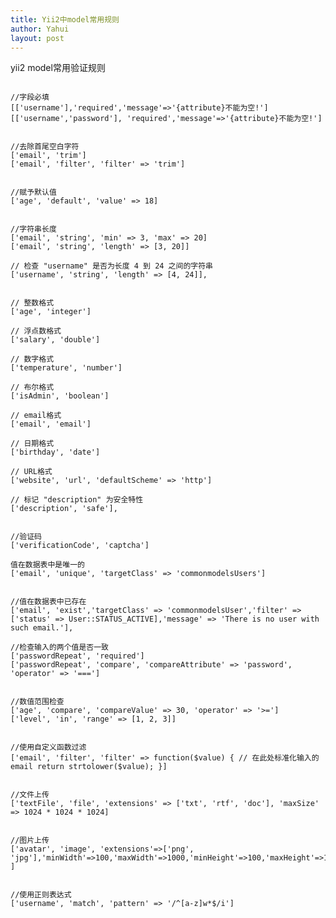 ```yaml
---
title: Yii2中model常用规则
author: Yahui
layout: post
---
```


yii2 model常用验证规则
<pre><code>
//字段必填
[['username'],'required','message'=>'{attribute}不能为空!']
[['username','password'], 'required','message'=>'{attribute}不能为空!']


//去除首尾空白字符
['email', 'trim'] 
['email', 'filter', 'filter' => 'trim']


//赋予默认值
['age', 'default', 'value' => 18]


//字符串长度
['email', 'string', 'min' => 3, 'max' => 20] 
['email', 'string', 'length' => [3, 20]]

// 检查 "username" 是否为长度 4 到 24 之间的字符串
['username', 'string', 'length' => [4, 24]],


// 整数格式
['age', 'integer'] 

// 浮点数格式 
['salary', 'double'] 

// 数字格式 
['temperature', 'number'] 

// 布尔格式 
['isAdmin', 'boolean'] 

// email格式 
['email', 'email'] 

// 日期格式 
['birthday', 'date'] 

// URL格式 
['website', 'url', 'defaultScheme' => 'http']

// 标记 "description" 为安全特性
['description', 'safe'],


//验证码
['verificationCode', 'captcha']

值在数据表中是唯一的
['email', 'unique', 'targetClass' => 'commonmodelsUsers']


//值在数据表中已存在
['email', 'exist','targetClass' => 'commonmodelsUser','filter' => ['status' => User::STATUS_ACTIVE],'message' => 'There is no user with such email.'],

//检查输入的两个值是否一致
['passwordRepeat', 'required']
['passwordRepeat', 'compare', 'compareAttribute' => 'password', 'operator' => '===']


//数值范围检查
['age', 'compare', 'compareValue' => 30, 'operator' => '>=']
['level', 'in', 'range' => [1, 2, 3]]


//使用自定义函数过滤
['email', 'filter', 'filter' => function($value) { // 在此处标准化输入的email return strtolower($value); }]


//文件上传
['textFile', 'file', 'extensions' => ['txt', 'rtf', 'doc'], 'maxSize' => 1024 * 1024 * 1024]


//图片上传
['avatar', 'image', 'extensions'=>['png', 'jpg'],'minWidth'=>100,'maxWidth'=>1000,'minHeight'=>100,'maxHeight'=>1000, ]


//使用正则表达式
['username', 'match', 'pattern' => '/^[a-z]w*$/i']
</code></pre>